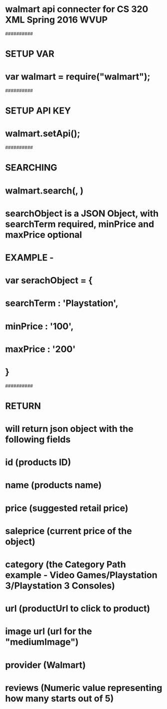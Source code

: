 # walmart api connecter for CS 320 XML Spring 2016 WVUP

##########
# SETUP VAR
# var walmart = require("walmart");

##########
# SETUP API KEY
# walmart.setApi(<API KEY>);


##########
# SEARCHING
# 
# walmart.search(<searchObject>, <CALLBACK>)
# searchObject is a JSON Object, with searchTerm required, minPrice and maxPrice optional 

# EXAMPLE -
# var serachObject = {
# 	searchTerm : 'Playstation',
# 	minPrice   : '100',
# 	maxPrice   : '200'
# }

##########
# RETURN 
# will return json object with the following fields

# id 	(products ID)
# name 	(products name)
# price	(suggested retail price)
# saleprice (current price of the object)
# category (the Category Path example - Video Games/Playstation 3/Playstation 3 Consoles)
# url  (productUrl to click to product)
# image url (url for the "mediumImage")
# provider (Walmart)
# reviews (Numeric value representing how many starts out of 5)



